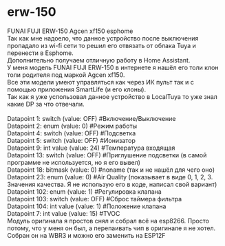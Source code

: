 # erw-150
FUNAI FUJI ERW-150 Agcen xf150 esphome<br>
Так как мне надоело, что данное устройство после выключения пропадало из wi-fi сети то решил его отвязать от облака Tuya и перенести в Esphome.<br>
Дополнительно получаем отличную работу в Home Assistant.<br>
У меня модель FUNAI FUJI ERW-150 в интернете я нашёл его толи клон толи родителя под маркой Agcen xf150.<br>
Все эти модели умеют управляться как через ИК пульт так и с помощью приложения SmartLife (и его клоны).<br>
Так как я уже успользовал данное устройство в LocalTuya то уже знал какие DP за что отвечали.<br>
<br>
Datapoint 1: switch (value: OFF) #Включение/Выключение<br>
Datapoint 2: enum (value: 0) #Режим работы<br>
Datapoint 4: switch (value: OFF) #Подсветка<br>
Datapoint 5: switch (value: OFF) #Ионизатор<br>
Datapoint 9: int value (value: 24) #Температура входящая<br>
Datapoint 13: switch (value: OFF) #Приглушение подсветки (в самой программе не используется, но я его вывел)<br>
Datapoint 18: bitmask (value: 0) #noname (так и не нашёл для чего оно)<br>
Datapoint 23: enum (value: 0) #Air Quality (показывает в виде 0, 1, 2, 3. Значения качества. Я не использую его в коде, написал свой вариант)<br>
Datapoint 102: enum (value: 1) #Регулировка клапана<br>
Datapoint 103: switch (value: OFF) #Сброс таймера фильтра<br>
Datapoint 104: int value (value: 1) #Положение клапана<br>
Datapoint 7: int value (value: 15) #TVOC<br>
Модуль оригинала я простов снял и собрал всё на esp8266. Просто потому, что у меня он был, а перепаивать чип в оригинале я не хотел.<br>
Собран он на WBR3 и можно его заменить на ESP12F<br>
